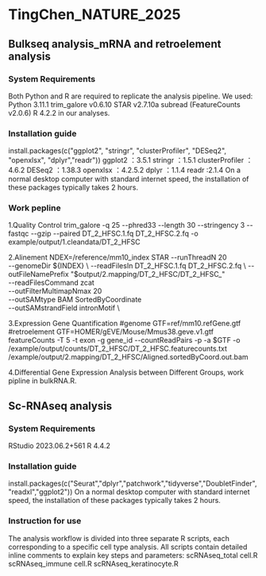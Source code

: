 # TingChen_NATURE_2025
## Bulkseq analysis_mRNA and retroelement analysis 
### System Requirements
Both Python and R are required to replicate the analysis pipeline. We used:
Python 3.11.1
trim_galore v0.6.10
STAR v2.7.10a
subread (FeatureCounts v2.0.6)
R  4.2.2
in our analyses.
### Installation guide
install.packages(c("ggplot2", "stringr", "clusterProfiler", "DESeq2", "openxlsx", "dplyr","readr"))
ggplot2 ：3.5.1
stringr ：1.5.1
clusterProfiler ：4.6.2
DESeq2 ：1.38.3
openxlsx ：4.2.5.2
dplyr ：1.1.4
readr :2.1.4
On a normal desktop computer with standard internet speed, the installation of these packages typically takes 2 hours.
### Work pepline
1.Quality Control
trim_galore -q 25 --phred33 --length 30 --stringency 3 --fastqc --gzip --paired DT_2_HFSC.1.fq DT_2_HFSC.2.fq -o example/output/1.cleandata/DT_2_HFSC

2.Alinement
NDEX=/reference/mm10_index
STAR --runThreadN 20 \
  --genomeDir ${INDEX} \
  --readFilesIn DT_2_HFSC.1.fq DT_2_HFSC.2.fq \
  --outFileNamePrefix "$output/2.mapping/DT_2_HFSC/DT_2_HFSC_" \
  --readFilesCommand zcat \
  --outFilterMultimapNmax 20 \
  --outSAMtype BAM SortedByCoordinate \
  --outSAMstrandField intronMotif \


3.Expression Gene Quantification
#genome
GTF=ref/mm10.refGene.gtf
#retroelement
GTF=HOMER/gEVE/Mouse/Mmus38.geve.v1.gtf
featureCounts -T 5 -t exon -g gene_id --countReadPairs -p -a $GTF -o /example/output/counts/DT_2_HFSC/DT_2_HFSC.featurecounts.txt  /example/output/2.mapping/DT_2_HFSC/Aligned.sortedByCoord.out.bam

4.Differential Gene Expression Analysis between Different Groups, work pipline in bulkRNA.R.

## Sc-RNAseq analysis 
### System Requirements
RStudio 2023.06.2+561
R 4.4.2
### Installation guide
install.packages(c("Seurat","dplyr","patchwork","tidyverse","DoubletFinder","readxl","ggplot2"))
On a normal desktop computer with standard internet speed, the installation of these packages typically takes 2 hours.
### Instruction for use  
The analysis workflow is divided into three separate R scripts, each corresponding to a specific cell type analysis. All scripts contain detailed inline comments to explain key steps and parameters:
scRNAseq_total cell.R
scRNAseq_immune cell.R
scRNAseq_keratinocyte.R
